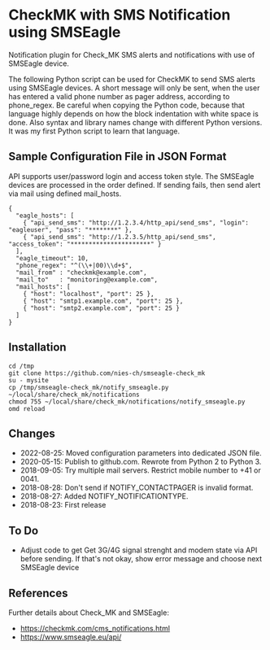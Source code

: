 # CheckMK with SMS Notification using SMSEagle

Notification plugin for Check_MK SMS alerts and notifications with use of SMSEagle device.

The following Python script can be used for CheckMK to send SMS alerts using SMSEagle devices. A short message will only be sent, when the user has entered a valid phone number as pager address, according to phone_regex. Be careful when copying the Python code, because that language highly depends on how the block indentation with white space is done. Also syntax and library names change with different Python versions. It was my first Python script to learn that language.

## Sample Configuration File in JSON Format

API supports user/password login and access token style. The SMSEagle devices are processed in the order defined. If sending fails, then send alert via mail using defined mail_hosts.

```
{
  "eagle_hosts": [
    { "api_send_sms": "http://1.2.3.4/http_api/send_sms", "login": "eagleuser", "pass": "********" },
    { "api_send_sms": "http://1.2.3.5/http_api/send_sms", "access_token": "**********************" }
  ],
  "eagle_timeout": 10,
  "phone_regex": "^(\\+|00)\\d+$",
  "mail_from" : "checkmk@example.com",
  "mail_to"   : "monitoring@example.com",
  "mail_hosts": [
    { "host": "localhost", "port": 25 },
    { "host": "smtp1.example.com", "port": 25 },
    { "host": "smtp2.example.com", "port": 25 }
  ]
}
```

## Installation

```
cd /tmp
git clone https://github.com/nies-ch/smseagle-check_mk
su - mysite
cp /tmp/smseagle-check_mk/notify_smseagle.py ~/local/share/check_mk/notifications
chmod 755 ~/local/share/check_mk/notifications/notify_smseagle.py
omd reload
```

## Changes

- 2022-08-25: Moved configuration parameters into dedicated JSON file.
- 2020-05-15: Publish to github.com. Rewrote from Python 2 to Python 3.
- 2018-09-05: Try multiple mail servers. Restrict mobile number to +41 or 0041.
- 2018-08-28: Don't send if NOTIFY_CONTACTPAGER is invalid format. 
- 2018-08-27: Added NOTIFY_NOTIFICATIONTYPE.
- 2018-08-23: First release

## To Do

- Adjust code to get Get 3G/4G signal strenght and modem state via API before sending. If that's not okay, show error message and choose next SMSEagle device


## References

Further details about Check_MK and SMSEagle:  
- https://checkmk.com/cms_notifications.html
- https://www.smseagle.eu/api/